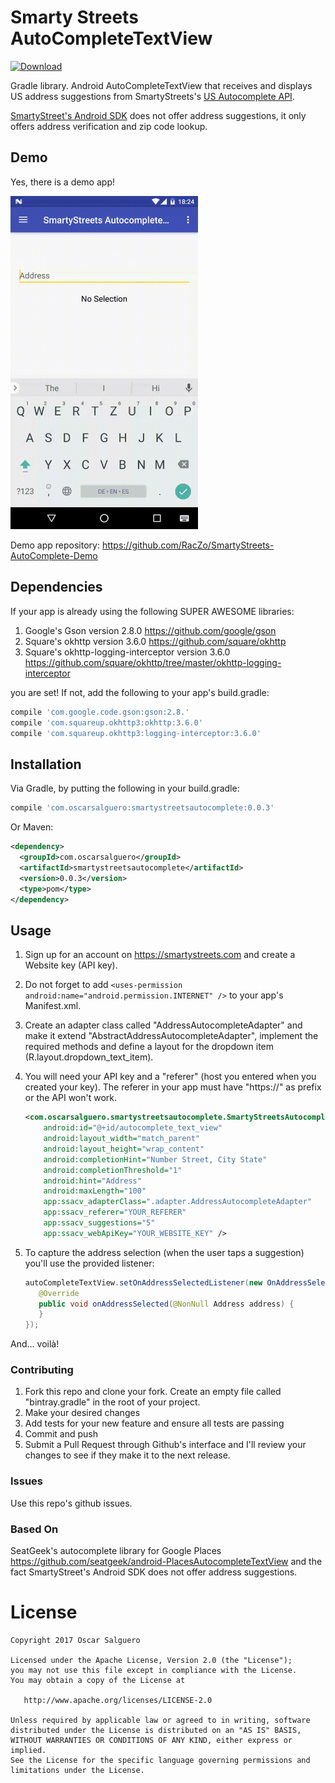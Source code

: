 # Smarty Streets AutoCompleteTextView

[ ![Download](https://api.bintray.com/packages/raczo/maven/smartystreetsautocomplete/images/download.svg?version=0.0.3) ](https://bintray.com/raczo/maven/smartystreetsautocomplete/0.0.3/link)

Gradle library. Android AutoCompleteTextView that receives and displays US address suggestions from SmartyStreets's [US Autocomplete API](https://smartystreets.com/docs/cloud/us-autocomplete-api "US Autocomplete API").

[SmartyStreet's Android SDK](https://smartystreets.com/docs/sdk/android "SmartyStreet's Android SDK") does not offer address suggestions, it only offers address verification and zip code lookup.


## Demo

Yes, there is a demo app!

<img src="https://github.com/RacZo/SmartyStreets-AutoComplete-Demo/blob/master/media/demo.gif" width=300>

Demo app repository: https://github.com/RacZo/SmartyStreets-AutoComplete-Demo


## Dependencies

If your app is already using the following SUPER AWESOME libraries:

1. Google's Gson version 2.8.0 https://github.com/google/gson
2. Square's okhttp version 3.6.0 https://github.com/square/okhttp
3. Square's okhttp-logging-interceptor version 3.6.0 https://github.com/square/okhttp/tree/master/okhttp-logging-interceptor

you are set! If not, add the following to your app's build.gradle:

```groovy
compile 'com.google.code.gson:gson:2.8.'
compile 'com.squareup.okhttp3:okhttp:3.6.0'
compile 'com.squareup.okhttp3:logging-interceptor:3.6.0'
```


## Installation

Via Gradle, by putting the following in your build.gradle:

```groovy
compile 'com.oscarsalguero:smartystreetsautocomplete:0.0.3'
```

Or Maven:

```xml
<dependency>
  <groupId>com.oscarsalguero</groupId>
  <artifactId>smartystreetsautocomplete</artifactId>
  <version>0.0.3</version>
  <type>pom</type>
</dependency>
```

## Usage

1. Sign up for an account on https://smartystreets.com and create a Website key (API key).

2. Do not forget to add  ```<uses-permission android:name="android.permission.INTERNET" />``` to your app's Manifest.xml.

3. Create an adapter class called "AddressAutocompleteAdapter" and make it extend "AbstractAddressAutocompleteAdapter", implement the required methods and define a layout for the dropdown item (R.layout.dropdown_text_item).

4. You will need your API key and a "referer" (host you entered when you created your key). The referer in your app must have "https://" as prefix or the API won't work.
    ```xml
    <com.oscarsalguero.smartystreetsautocomplete.SmartyStreetsAutocompleteTextView
        android:id="@+id/autocomplete_text_view"
        android:layout_width="match_parent"
        android:layout_height="wrap_content"
        android:completionHint="Number Street, City State"
        android:completionThreshold="1"
        android:hint="Address"
        android:maxLength="100"
        app:ssacv_adapterClass=".adapter.AddressAutocompleteAdapter"
        app:ssacv_referer="YOUR_REFERER"
        app:ssacv_suggestions="5"
        app:ssacv_webApiKey="YOUR_WEBSITE_KEY" />
    ```

5. To capture the address selection (when the user taps a suggestion) you'll use the provided listener:

    ```java
    autoCompleteTextView.setOnAddressSelectedListener(new OnAddressSelectedListener() {
       @Override
       public void onAddressSelected(@NonNull Address address) {
       }
    });
    ```

And... voilà!


### Contributing

1. Fork this repo and clone your fork. Create an empty file called "bintray.gradle" in the root of your project.
2. Make your desired changes
3. Add tests for your new feature and ensure all tests are passing
4. Commit and push
5. Submit a Pull Request through Github's interface and I'll review your changes to see if they make it to the next release.


### Issues

Use this repo's github issues.


### Based On

SeatGeek's autocomplete library for Google Places https://github.com/seatgeek/android-PlacesAutocompleteTextView and the fact SmartyStreet's Android SDK does not offer address suggestions.


License
=======

    Copyright 2017 Oscar Salguero

    Licensed under the Apache License, Version 2.0 (the "License");
    you may not use this file except in compliance with the License.
    You may obtain a copy of the License at

       http://www.apache.org/licenses/LICENSE-2.0

    Unless required by applicable law or agreed to in writing, software
    distributed under the License is distributed on an "AS IS" BASIS,
    WITHOUT WARRANTIES OR CONDITIONS OF ANY KIND, either express or implied.
    See the License for the specific language governing permissions and
    limitations under the License.
